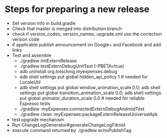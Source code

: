 # Steps for preparing a new release
  
* Set version info in build.gradle
* Check that master is merged into distribution branch
* check if version_codes, version_names, upgrade.xml use the correction version code
* if applicable publish announcement on Google+ and Facebook and add links
* Test and assemble
  * ./gradlew lintExternRelease
  * ./gradlew testExternDebugUnitTest (-PBETA=true)
  * adb uninstall org.totschnig.myexpenses.debug
  * adb shell settings put global hidden_api_policy 1 # needed for LocaleUtil
  * adb shell settings put global window_animation_scale 0.0; adb shell settings put global transition_animation_scale 0.0;  adb shell settings put global animator_duration_scale 0.0 # needed for reliable Espresso tests
  * ./gradlew :myExpenses:connectedExternDebugAndroidTest
  * ./gradlew clean :myExpenses:packageExternReleaseUniversalApk
* test upgrade mechanism
* Run ChangeLogGenerator#generateChangeLogFdroid
* execute command returned by ./gradlew echoPublishTag